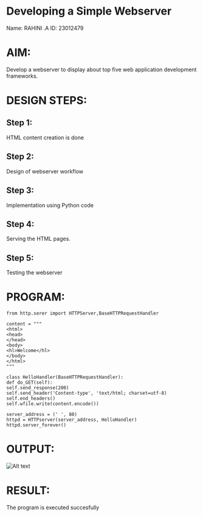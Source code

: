 # Developing a Simple Webserver
Name: RAHINI .A
ID: 23012479

# AIM:

Develop a webserver to display about top five web application development frameworks.

# DESIGN STEPS:

## Step 1:

HTML content creation is done

## Step 2:

Design of webserver workflow

## Step 3:

Implementation using Python code

## Step 4:

Serving the HTML pages.

## Step 5:

Testing the webserver
# PROGRAM:
``````
from http.serer import HTTPServer,BaseHTTPRequestHandler

content = """
<html>
<head>
</head>
<body>
<hl>Welcome</hl>
</body>
</html>
"""

class HelloHandler(BaseHTTPRequestHandler):
def do_GET(self):
self.send_response(200)
self.send_header('Content-type', 'text/html; charset=utf-8)
self.end_headers()
self.wfile.write(content.encode())

server_address = (' ', 80)
httpd = HTTPserver(server_address, HelloHandler)
httpd.server_forever()
``````
# OUTPUT:
![Alt text](webserver.jpg)
# RESULT:

The program is executed succesfully
